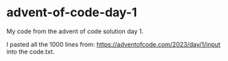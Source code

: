 # advent-of-code-day-1
My code from the advent of code solution day 1.

I pasted all the 1000 lines from: https://adventofcode.com/2023/day/1/input into the code.txt.
